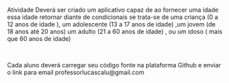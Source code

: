 <p>

Atividade
Deverá ser criado um aplicativo capaz de ao fornecer uma idade essa idade retornar diante de condicionais se trata-se de uma criança (0 a 12 anos de idade ), um  adolescente (13 a 17 anos de idade) ,um jovem (de 18 anos até 20 anos) um adulto (21 a 60 anos de idade) , ou um idoso ( mais que 60 anos de idade)


</p>
<br>
<p>
Cada aluno deverá carregar seu código fonte na plataforma Github e enviar o link para email professorlucascalu@gmail.com
</p>
